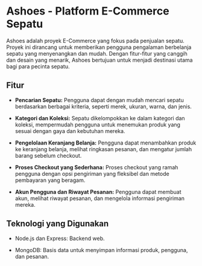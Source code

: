 # Ashoes - Platform E-Commerce Sepatu

Ashoes adalah proyek E-Commerce yang fokus pada penjualan sepatu. Proyek ini dirancang untuk memberikan pengguna pengalaman berbelanja sepatu yang menyenangkan dan mudah. Dengan fitur-fitur yang canggih dan desain yang menarik, Ashoes bertujuan untuk menjadi destinasi utama bagi para pecinta sepatu.

## Fitur

* **Pencarian Sepatu:** Pengguna dapat dengan mudah mencari sepatu berdasarkan berbagai kriteria, seperti merek, ukuran, warna, dan jenis.

* **Kategori dan Koleksi:** Sepatu dikelompokkan ke dalam kategori dan koleksi, mempermudah pengguna untuk menemukan produk yang sesuai dengan gaya dan kebutuhan mereka.

* **Pengelolaan Keranjang Belanja:** Pengguna dapat menambahkan produk ke keranjang belanja, melihat ringkasan pesanan, dan mengatur jumlah barang sebelum checkout.

* **Proses Checkout yang Sederhana:** Proses checkout yang ramah pengguna dengan opsi pengiriman yang fleksibel dan metode pembayaran yang beragam.

* **Akun Pengguna dan Riwayat Pesanan:** Pengguna dapat membuat akun, melihat riwayat pesanan, dan mengelola informasi pengiriman mereka.

## Teknologi yang Digunakan

* Node.js dan Express: Backend web.

* MongoDB: Basis data untuk menyimpan informasi produk, pengguna, dan pesanan.
